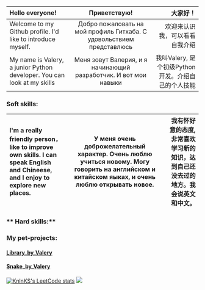  |**Hello everyone!**| **Приветствую!** | **大家好！**|
 |:-|:-:|-:|
|Welcome to my Github profile. I'd like to introduce myself.| Добро пожаловать на мой профиль Гитхаба. С удовольствием представлюсь | 欢迎来认识我，可以看看自我介绍|
|My name is Valery, a junior Python developer. You can look at my skills | Меня зовут Валерия, и я начинающий разработчик. И вот мои навыки | 我叫Valery, 是个初级Python开发。介绍自己的个人技能|

### **Soft skills:**
| I'm a really friendly person，like to improve own skills. I can speak English and Chineese, and I enjoy to explore new places.  | У меня очень доброжелательный характер. Очень люблю учиться новому. Могу говорить на английском и китайском яыках, и очень люблю открывать новое. | 我有怀好意的态度, 非常喜欢学习新的知识，达到自己还没去过的地方。我会说英文和中文。 |
|:-|:-:|-:|

### ** Hard skills:**


### **My pet-projects:**
#### [Library_by_Valery](https://github.com/Mirrabellko/Library_by_Valery "This is my first pet-project")
#### [Snake_by_Valery](https://github.com/Mirrabellko/Snake_by_Valery "This is my second pet-project. There are two versions: console version and with user interface")


[![KnlnKS's LeetCode stats](https://leetcode-stats-six.vercel.app/api?username=Mirrabellko)](https://github.com/KnlnKS/leetcode-stats) 
![](https://www.codewars.com/users/Mirrabellko/badges/large) 
